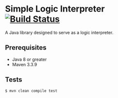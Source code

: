 # Simple Logic Interpreter [![Build Status](https://travis-ci.org/abrden/7510-TP1-Java.svg?branch=master)](https://travis-ci.org/abrden/7510-TP1-Java)

A Java library designed to serve as a logic interpreter.

## Prerequisites

- Java 8 or greater
- Maven 3.3.9

## Tests
```
$ mvn clean compile test
```

